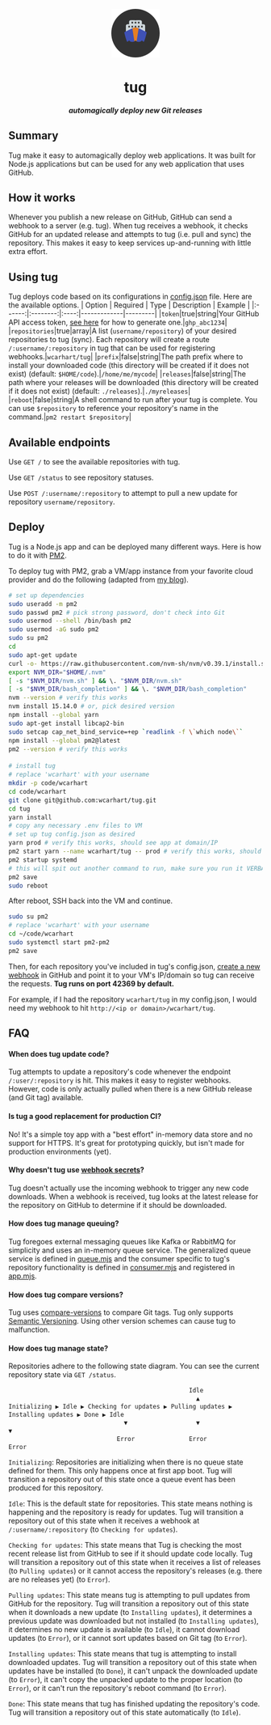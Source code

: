 <p align="center"><img alt="tug logo" src="logo.png" /></p>

<h1 align="center">tug</h1>
<h5 align="center">automagically deploy new Git releases</h5>

## Summary
Tug make it easy to automagically deploy web applications. It was built for Node.js applications but can be used for any web application that uses GitHub.

## How it works
Whenever you publish a new release on GitHub, GitHub can send a webhook to a server (e.g. tug). When tug receives a webhook, it checks GitHub for an updated release and attempts to tug (i.e. pull and sync) the repository. This makes it easy to keep services up-and-running with little extra effort.

## Using tug
Tug deploys code based on its configurations in [config.json](config.json) file. Here are the available options.
| Option | Required | Type | Description | Example |
|:------:|:--------:|:----:|-------------|---------|
|`token`|true|string|Your GitHub API access token, [see here](https://docs.github.com/en/authentication/keeping-your-account-and-data-secure/creating-a-personal-access-token) for how to generate one.|`ghp_abc1234`|
|`repositories`|true|array|A list (`username/repository`) of your desired repositories to tug (sync). Each repository will create a route `/:username/:repository` in tug that can be used for registering webhooks.|`wcarhart/tug`|
|`prefix`|false|string|The path prefix where to install your downloaded code (this directory will be created if it does not exist) (default: `$HOME/code`).|`/home/me/mycode`|
|`releases`|false|string|The path where your releases will be downloaded (this directory will be created if it does not exist) (default: `./releases`).|`./myreleases`|
|`reboot`|false|string|A shell command to run after your tug is complete. You can use `$repository` to reference your repository's name in the command.|`pm2 restart $repository`|

## Available endpoints
Use `GET /` to see the available repositories with tug.

Use `GET /status` to see repository statuses.

Use `POST /:username/:repository` to attempt to pull a new update for repository `username/repository`.

## Deploy
Tug is a Node.js app and can be deployed many different ways. Here is how to do it with [PM2](https://pm2.keymetrics.io/).

To deploy tug with PM2, grab a VM/app instance from your favorite cloud provider and do the following (adapted from [my blog](https://willcarh.art/blog/using-pm2-to-deploy-robust-nodejs-apps)).
```bash
# set up dependencies
sudo useradd -m pm2
sudo passwd pm2 # pick strong password, don't check into Git
sudo usermod --shell /bin/bash pm2
sudo usermod -aG sudo pm2
sudo su pm2
cd
sudo apt-get update
curl -o- https://raw.githubusercontent.com/nvm-sh/nvm/v0.39.1/install.sh | bash
export NVM_DIR="$HOME/.nvm"
[ -s "$NVM_DIR/nvm.sh" ] && \. "$NVM_DIR/nvm.sh"
[ -s "$NVM_DIR/bash_completion" ] && \. "$NVM_DIR/bash_completion"
nvm --version # verify this works
nvm install 15.14.0 # or, pick desired version
npm install --global yarn
sudo apt-get install libcap2-bin
sudo setcap cap_net_bind_service=+ep `readlink -f \`which node\``
npm install --global pm2@latest
pm2 --version # verify this works

# install tug
# replace 'wcarhart' with your username
mkdir -p code/wcarhart
cd code/wcarhart
git clone git@github.com:wcarhart/tug.git
cd tug
yarn install
# copy any necessary .env files to VM
# set up tug config.json as desired
yarn prod # verify this works, should see app at domain/IP
pm2 start yarn --name wcarhart/tug -- prod # verify this works, should see app at domain/IP
pm2 startup systemd
# this will spit out another command to run, make sure you run it VERBATIM
pm2 save
sudo reboot
```
After reboot, SSH back into the VM and continue.
```bash
sudo su pm2
# replace 'wcarhart' with your username
cd ~/code/wcarhart
sudo systemctl start pm2-pm2
pm2 save
```
Then, for each repository you've included in tug's config.json, [create a new webhook](https://docs.github.com/en/developers/webhooks-and-events/webhooks/creating-webhooks) in GitHub and point it to your VM's IP/domain so tug can receive the requests. **Tug runs on port 42369 by default.**

For example, if I had the repository `wcarhart/tug` in my config.json, I would need my webhook to hit `http://<ip or domain>/wcarhart/tug`.

## FAQ
#### When does tug update code?
Tug attempts to update a repository's code whenever the endpoint `/:user/:repository` is hit. This makes it easy to register webhooks. However, code is only actually pulled when there is a new GitHub release (and Git tag) available.

#### Is tug a good replacement for production CI?
No! It's a simple toy app with a "best effort" in-memory data store and no support for HTTPS. It's great for prototyping quickly, but isn't made for production environments (yet).

#### Why doesn't tug use [webhook secrets](https://docs.github.com/en/developers/webhooks-and-events/webhooks/securing-your-webhooks)?
Tug doesn't actually use the incoming webhook to trigger any new code downloads. When a webhook is received, tug looks at the latest release for the repository on GitHub to determine if it should be downloaded. 

#### How does tug manage queuing?
Tug foregoes external messaging queues like Kafka or RabbitMQ for simplicity and uses an in-memory queue service. The generalized queue service is defined in [queue.mjs](queue.mjs) and the consumer specific to tug's repository functionality is defined in [consumer.mjs](consumer.mjs) and registered in [app.mjs](app.mjs).

#### How does tug compare versions?
Tug uses [compare-versions](https://github.com/omichelsen/compare-versions) to compare Git tags. Tug only supports [Semantic Versioning](https://semver.org/). Using other version schemes can cause tug to malfunction.

#### How does tug manage state?
Repositories adhere to the following state diagram. You can see the current repository state via `GET /status`.

```
                                                  Idle
                                                    ▲
Initializing ▶ Idle ▶ Checking for updates ▶ Pulling updates ▶ Installing updates ▶ Done ▶ Idle
                                ▼                   ▼                    ▼
                              Error               Error                Error
```
`Initializing`: Repositories are initializing when there is no queue state defined for them. This only happens once at first app boot. Tug will transition a repository out of this state once a queue event has been produced for this repository.

`Idle`: This is the default state for repositories. This state means nothing is happening and the repository is ready for updates. Tug will transition a repository out of this state when it receives a webhook at `/:username/:repository` (to `Checking for updates`).

`Checking for updates`: This state means that Tug is checking the most recent release list from GitHub to see if it should update code locally. Tug will transition a repository out of this state when it receives a list of releases (to `Pulling updates`) or it cannot access the repository's releases (e.g. there are no releases yet) (to `Error`).

`Pulling updates`: This state means tug is attempting to pull updates from GitHub for the repository. Tug will transition a repository out of this state when it downloads a new update (to `Installing updates`), it determines a previous update was downloaded but not installed (to `Installing updates`), it determines no new update is available (to `Idle`), it cannot download updates (to `Error`), or it cannot sort updates based on Git tag (to `Error`).

`Installing updates`: This state means that tug is attempting to install downloaded updates. Tug will transition a repository out of this state when updates have be installed (to `Done`), it can't unpack the downloaded update (to `Error`), it can't copy the unpacked update to the proper location (to `Error`), or it can't run the repository's reboot command (to `Error`).

`Done`: This state means that tug has finished updating the repository's code. Tug will transition a repository out of this state automatically (to `Idle`).
